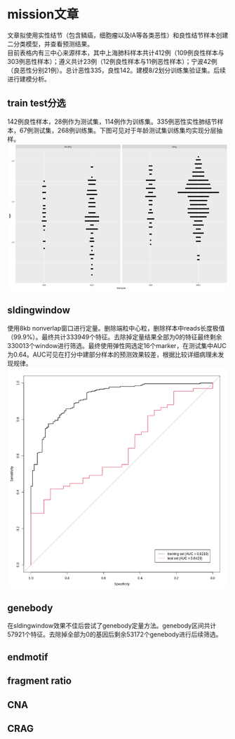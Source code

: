 # mission文章  
文章拟使用实性结节（包含鳞癌，细胞瘤以及IA等各类恶性）和良性结节样本创建二分类模型，并查看预测结果。  
目前表格内有三中心来源样本，其中上海肺科样本共计412例（109例良性样本与303例恶性样本）；遵义共计23例（12例良性样本与11例恶性样本）；宁波42例（良恶性分别21例）。总计恶性335，良性142。建模8/2划分训练集验证集。后续进行建模分析。  
## train test分选  
142例良性样本，28例作为测试集，114例作为训练集。335例恶性实性肺结节样本，67例测试集，268例训练集。下图可见对于年龄测试集训练集均实现分层抽样。  
![年龄抽样](https://github.com/crushseven-7/missoin/blob/main/pic/sample_age.png "年龄抽样")  
## sldingwindow  
使用8kb nonverlap窗口进行定量。删除端粒中心粒，删除样本中reads长度极值（99.9%）。最终共计333949个特征。去除掉定量结果全部为0的特征最终剩余330013个window进行筛选。最终使用弹性网选定16个marker，在测试集中AUC为0.64。AUC可见在打分中建部分样本的预测效果较差，根据比较详细病理未发现规律。  
![AUC](https://github.com/crushseven-7/missoin/blob/main/pic/mission2_slidingwindow.png "AUC")  
## genebody  
在sldingwindow效果不佳后尝试了genebody定量方法。genebody区间共计57921个特征。去除掉全部为0的基因后剩余53172个genebody进行后续筛选。  
## endmotif  
## fragment ratio  
## CNA  
## CRAG  
